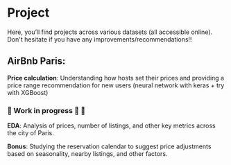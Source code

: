 # Project

Here, you’ll find projects across various datasets (all accessible online). Don't hesitate if you have any improvements/recommendations!!


## AirBnb Paris:

**Price calculation**: Understanding how hosts set their prices and providing a price range recommendation for new users (neural network with keras + try with XGBoost)

### 🚧 Work in progress 🔨 🚧
**EDA**: Analysis of prices, number of listings, and other key metrics across the city of Paris.

**Bonus**: Studying the reservation calendar to suggest price adjustments based on seasonality, nearby listings, and other factors.
